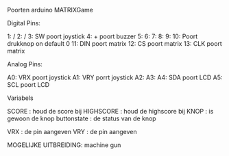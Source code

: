 Poorten arduino MATRIXGame

Digital Pins:

1: /
2: /
3: SW poort joystick
4: + poort buzzer
5: 
6:
7:
8:
9:
10: Poort drukknop on default 0
11: DIN poort matrix 
12: CS poort matrix 
13: CLK poort matrix

Analog Pins:

A0: VRX poort joystick
A1: VRY porrt joystick
A2:
A3: 
A4: SDA poort LCD
A5: SCL poort LCD

Variabels

SCORE : houd de score bij
HIGHSCORE : houd de highscore bij
KNOP : is gewoon de knop
buttonstate : de status van de knop

VRX : de pin aangeven
VRY : de pin aangeven

MOGELIJKE UITBREIDING:
machine gun
